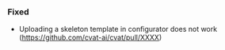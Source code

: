 ### Fixed

- Uploading a skeleton template in configurator does not work
  (<https://github.com/cvat-ai/cvat/pull/XXXX>)
